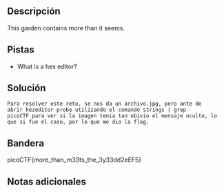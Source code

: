 
## Descripción

This garden contains more than it seems. 

## Pistas

+  What is a hex editor?

## Solución

```python()
Para resolver este reto, se nos da un archivo.jpg, pero ante de abrir hezeditor probe utilizando el comando strings | grep picoCTF para ver si la imagen tenia tan obivio el mensaje oculto, lo que si fue el caso, por lo que me dio la flag.

```

## Bandera

picoCTF{more_than_m33ts_the_3y33dd2eEF5}

## Notas adicionales